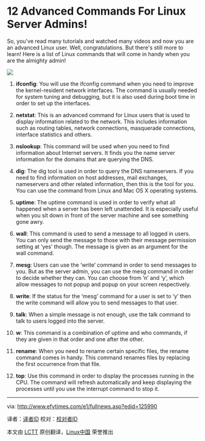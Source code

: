 12 Advanced Commands For Linux Server Admins!
================================================================================
So, you've read many tutorials and watched many videos and now you are an advanced Linux user. Well, congratulations. But there's still more to learn! Here is a list of Linux commands that will come in handy when you are the almighty admin! 

![](http://www.efytimes.com/admin/useradmin/photo/fQjv122633PM162014.png)

1. **ifconfig**: You will use the ifconfig command when you need to improve the kernel-resident network interfaces. The command is usually needed for system tuning and debugging, but it is also used during boot time in order to set up the interfaces.

2. **netstat**: This is an advanced command for Linux users that is used to display information related to the network. This includes information such as routing tables, network connections, masquerade connections, interface statistics and others.

3. **nslookup**: This command will be used when you need to find information about Internet servers. It finds you the name server information for the domains that are querying the DNS.

4. **dig**: The dig tool is used in order to query the DNS nameservers. If you need to find information on host addresses, mail exchanges, nameservers and other related information, then this is the tool for you. You can use the command from Linux and Mac OS X operating systems.

5. **uptime**: The uptime command is used in order to verify what all happened when a server has been left unattended. It is especially useful when you sit down in front of the server machine and see something gone awry.

6. **wall**: This command is used to send a message to all logged in users. You can only send the message to those with their message permission setting at ‘yes’ though. The message is given as an argument for the wall command.

7. **mesg**: Users can use the ‘write’ command in order to send messages to you. But as the server admin, you can use the mesg command in order to decide whether they can. You can choose from ‘n’ and ‘y’, which allow messages to not popup and popup on your screen respectively.

8. **write**: If the status for the ‘mesg’ command for a user is set to ‘y’ then the write command will allow you to send messages to that user.

9. **talk**: When a simple message is not enough, use the talk command to talk to users logged into the server.

10. **w**: This command is a combination of uptime and who commands, if they are given in that order and one after the other.

11. **rename**: When you need to rename certain specific files, the rename command comes in handy. This command renames files by replacing the first occurrence from that file.

12. **top**: Use this command in order to display the processes running in the CPU. The command will refresh automatically and keep displaying the processes until you use the interrupt command to stop it.

--------------------------------------------------------------------------------

via: http://www.efytimes.com/e1/fullnews.asp?edid=125990

译者：[译者ID](https://github.com/译者ID) 校对：[校对者ID](https://github.com/校对者ID)

本文由 [LCTT](https://github.com/LCTT/TranslateProject) 原创翻译，[Linux中国](http://linux.cn/) 荣誉推出